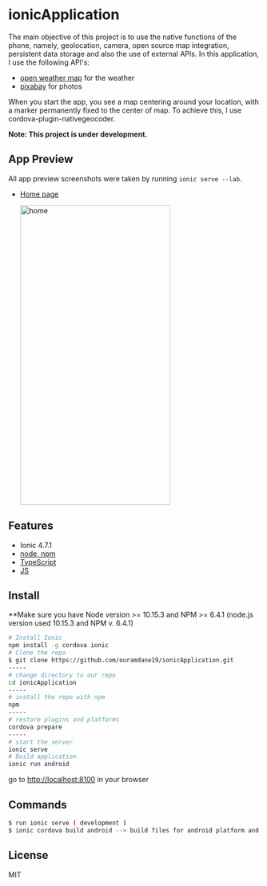 # ionicApplication

The main objective of this project is to use the native functions of the phone, namely, geolocation, camera, open source map integration, persistent data storage and also the use of external APIs.
In this application, I use the following API's:
* [open weather map](https://openweathermap.org/api) for the weather
* [pixabay](https://pixabay.com/api/docs/) for photos 


When you start the app, you see a map centering around your location, with a marker permanently fixed to the center of map. To achieve this, I use cordova-plugin-nativegeocoder.

**Note: This project is under development.**

## App Preview

All app preview screenshots were taken by running `ionic serve --lab`.

- [Home page]()

  <img src="www/assets/images/home_picture.png" WIDTH=300
HEIGHT=600 alt="home">

## Features
  * Ionic 4.7.1
  * [node, npm](https://github.com/nodejs/)
  * [TypeScript](http://www.typescriptlang.org/)
  * [JS]()



## Install
  **Make sure you have Node version >= 10.15.3 and NPM >= 6.4.1 (node.js version used 10.15.3 and NPM v. 6.4.1)
  
  ```bash
  # Install Ionic
  npm install -g cordova ionic
  # Clone the repo
  $ git clone https://github.com/ouramdane19/ionicApplication.git
  -----
  # change directory to our repo
  cd ionicApplication
  -----
  # install the repo with npm
  npm
  -----
  # restore plugins and platforms
  cordova prepare
  -----
  # start the server 
  ionic serve
  # Build application
  ionic run android
  ```
  
  go to [http://localhost:8100](http://localhost:8100) in your browser
  
## Commands
  ```bash
  $ run ionic serve ( development )
  $ ionic cordova build android --> build files for android platform and generate apk 
  ```

## License

MIT
